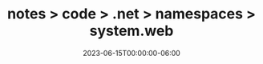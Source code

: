 ---
title: notes > code > .net > namespaces > system.web
date: 2023-06-15T00:00:00-06:00
draft: false
---